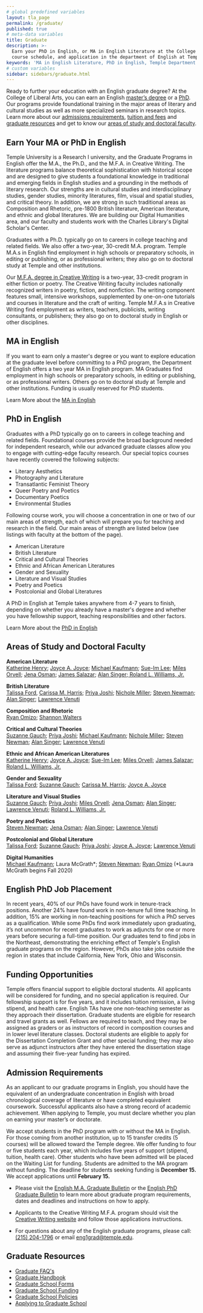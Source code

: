 ```yaml
---
# global predefined variables
layout: tla_page
permalink: /graduate/
published: true
# meta-data variables
title: Graduate
description: >-
  Earn your PhD in English, or MA in English Literature at the College of Liberal Arts. Learn more about our requirements,
  course schedule, and application in the department of English at Temple University.
keywords: 'MA in English Literature, PhD in English, Temple Department of English'
# custom variables
sidebar: sidebars/graduate.html
---
```

Ready to further your education with an English graduate degree? At the College of Liberal Arts, you can earn an English [master’s degree](#ma-in-english) or a [PhD](#phd-in-english). Our programs provide foundational training in the major areas of literary and cultural studies as well as more specialized seminars in research topics. Learn more about our [admissions requirements](#admission-requirements), [tuition and fees](#temple-tuition-and-fees) and [graduate resources](#graduate-resources) and get to know our [areas of study and doctoral faculty](#areas-of-study-and-doctoral-faculty).

## Earn Your MA or PhD in English
Temple University is a Research I university, and the Graduate Programs in English offer the M.A., the Ph.D., and the M.F.A. in Creative Writing.  The literature programs balance theoretical sophistication with historical scope and are designed to give students a foundational knowledge in traditional and emerging fields in English studies and a grounding in the methods of literary research.  Our strengths are in cultural studies and interdisciplinary studies, gender studies, minority literatures, film, visual and spatial studies, and critical theory.  In addition, we are strong in such traditional areas as Composition and Rhetoric, pre-1800 British literature, American literature, and ethnic and global literatures.  We are building our Digital Humanities area, and our faculty and students work with the Charles Library's Digital Scholar's Center.  

Graduates with a Ph.D. typically go on to careers in college teaching and related fields.  We also offer a two-year, 30-credit M.A. program. Temple M.A.s in English find employment in high schools or preparatory schools, in editing or publishing, or as professional writers; they also go on to doctoral study at Temple and other institutions. 

Our [M.F.A. degree in Creative Writing]((http://www.cla.temple.edu/creative-writing/next-stops/)) is a two-year, 33-credit program in either fiction or poetry. The Creative Writing faculty includes nationally recognized writers in poetry, fiction, and nonfiction. The writing component features small, intensive workshops, supplemented by one-on-one tutorials and courses in literature and the craft of writing. Temple M.F.A.s in Creative Writing find employment as writers, teachers, publicists, writing consultants, or publishers; they also go on to doctoral study in English or other disciplines.

## MA in English
If you want to earn only a master's degree or you want to explore education at the graduate level before committing to a PhD program, the Department of English offers a two year MA in English program. MA Graduates find employment in high schools or preparatory schools, in editing or publishing, or as professional writers. Others go on to doctoral study at Temple and other institutions. Funding is usually reserved for PhD students.

Learn More about the [MA in English](http://bulletin.temple.edu/graduate/scd/cla/english-ma/)

## PhD in English
Graduates with a PhD typically go on to careers in college teaching and related fields. Foundational courses provide the broad background needed for independent research, while our advanced graduate classes allow you to engage with cutting-edge faculty research. Our special topics courses have recently covered the following subjects:

- Literary Aesthetics
- Photography and Literature
- Transatlantic Feminist Theory
- Queer Poetry and Poetics
- Documentary Poetics
- Environmental Studies

Following course work, you will choose a concentration in one or two of our main areas of strength, each of which will prepare you for teaching and research in the field. Our main areas of strength are listed below (see listings with faculty at the bottom of the page).

- American Literature
- British Literature
- Critical and Cultural Theories
- Ethnic and African American Literatures
- Gender and Sexuality
- Literature and Visual Studies
- Poetry and Poetics
- Postcolonial and Global Literatures

A PhD in English at Temple takes anywhere from 4-7 years to finish, depending on whether you already have a master's degree and whether you have fellowship support, teaching responsibilities and other factors.

Learn More about the [PhD in English](http://bulletin.temple.edu/graduate/scd/cla/english-phd/)

## Areas of Study and Doctoral Faculty

**American Literature**<br>
[Katherine Henry](https://liberalarts.temple.edu/academics/faculty/henry-katherine); [Joyce A. Joyce](https://liberalarts.temple.edu/academics/faculty/joyce-joyce); [Michael Kaufmann](); [Sue-Im Lee](https://liberalarts.temple.edu/academics/faculty/lee-sue-im); [Miles Orvell](https://liberalarts.temple.edu/academics/faculty/orvell-miles); [Jena Osman](https://liberalarts.temple.edu/academics/faculty/osman-jena); [James Salazar](https://liberalarts.temple.edu/academics/faculty/salazar-james); [Alan Singer](https://liberalarts.temple.edu/academics/faculty/singer-alan);[ Roland L. Williams, Jr.](https://liberalarts.temple.edu/academics/faculty/williams-roland)

**British Literature**<br>
[Talissa Ford](https://liberalarts.temple.edu/academics/faculty/ford-talissa), [Carissa M. Harris](https://liberalarts.temple.edu/academics/faculty/harris-carissa); [Priya Joshi](https://liberalarts.temple.edu/academics/faculty/joshi-priya); [Nichole Miller](https://liberalarts.temple.edu/academics/faculty/miller-nichole); [Steven Newman](); [Alan Singer](https://liberalarts.temple.edu/academics/faculty/singer-alan); [Lawrence Venuti](https://liberalarts.temple.edu/academics/faculty/venuti-lawrence) 

**Composition and Rhetoric**<br>
[Ryan Omizo](https://liberalarts.temple.edu/academics/faculty/omizo-ryan); [Shannon Walters](https://liberalarts.temple.edu/academics/faculty/walters-shannon)

**Critical and Cultural Theories**<br>
[Suzanne Gauch](https://liberalarts.temple.edu/academics/faculty/gauch-suzanne); [Priya Joshi](https://liberalarts.temple.edu/academics/faculty/joshi-priya); [Michael Kaufmann](); [Nichole Miller](https://liberalarts.temple.edu/academics/faculty/miller-nichole); [Steven Newman](http://liberalarts.temple.edu/academics/faculty/newman-steve); [Alan Singer](https://liberalarts.temple.edu/academics/faculty/singer-alan); [Lawrence Venuti](https://liberalarts.temple.edu/academics/faculty/venuti-lawrence)

**Ethnic and African American Literatures**<br>
[Katherine Henry](https://liberalarts.temple.edu/academics/faculty/henry-katherine); [Joyce A. Joyce](https://liberalarts.temple.edu/academics/faculty/joyce-joyce); [Sue-Im Lee](https://liberalarts.temple.edu/academics/faculty/lee-sue-im); [Miles Orvell](https://liberalarts.temple.edu/academics/faculty/orvell-miles); [James Salazar](https://liberalarts.temple.edu/academics/faculty/salazar-james); [Roland L. Williams, Jr.](https://liberalarts.temple.edu/academics/faculty/williams-roland)

**Gender and Sexuality**<br>
[Talissa Ford](https://liberalarts.temple.edu/academics/faculty/ford-talissa); [Suzanne Gauch](https://liberalarts.temple.edu/academics/faculty/gauch-suzanne); [Carissa M. Harris](https://liberalarts.temple.edu/academics/faculty/harris-carissa); [Joyce A. Joyce](https://liberalarts.temple.edu/academics/faculty/joyce-joyce)

**Literature and Visual Studies**<br>
[Suzanne Gauch](https://liberalarts.temple.edu/academics/faculty/gauch-suzanne); [Priya Joshi](https://liberalarts.temple.edu/academics/faculty/joshi-priya); [Miles Orvell](https://liberalarts.temple.edu/academics/faculty/orvell-miles); [Jena Osman](https://liberalarts.temple.edu/academics/faculty/osman-jena); [Alan Singer](https://liberalarts.temple.edu/academics/faculty/singer-alan); [Lawrence Venuti](https://liberalarts.temple.edu/academics/faculty/venuti-lawrence); [Roland L. Williams, Jr.](https://liberalarts.temple.edu/academics/faculty/williams-roland) 

**Poetry and Poetics**<br>
[Steven Newman](http://liberalarts.temple.edu/academics/faculty/newman-steve); [Jena Osman](https://liberalarts.temple.edu/academics/faculty/osman-jena); [Alan Singer](https://liberalarts.temple.edu/academics/faculty/singer-alan); [Lawrence Venuti](https://liberalarts.temple.edu/academics/faculty/venuti-lawrence)

**Postcolonial and Global Literature**<br>
[Talissa Ford](https://liberalarts.temple.edu/academics/faculty/ford-talissa); [Suzanne Gauch](https://liberalarts.temple.edu/academics/faculty/gauch-suzanne); [Priya Joshi](https://liberalarts.temple.edu/academics/faculty/joshi-priya); [Joyce A. Joyce](https://liberalarts.temple.edu/academics/faculty/joyce-joyce); [Lawrence Venuti](https://liberalarts.temple.edu/academics/faculty/venuti-lawrence)

**Digital Humanities**<br>
[Michael Kaufmann](); Laura McGrath*; [Steven Newman](); [Ryan Omizo](https://liberalarts.temple.edu/academics/faculty/omizo-ryan) (\*Laura McGrath begins Fall 2020)

## English PhD Job Placement
In recent years, 40% of our PhDs have found work in tenure-track positions. Another 24% have found work in non-tenure full time teaching. In addition, 15% are working in non-teaching positions for which a PhD serves as a qualification. While some PhDs find work immediately upon graduating, it’s not uncommon for recent graduates to work as adjuncts for one or more years before securing a full-time position. Our graduates tend to find jobs in the Northeast, demonstrating the enriching effect of Temple's English graduate programs on the region. However, PhDs also take jobs outside the region in states that include California, New York, Ohio and Wisconsin.

## Funding Opportunities
Temple offers financial support to eligible doctoral students. All applicants will be considered for funding, and no special application is required. Our fellowship support is for five years, and it includes tuition remission, a living stipend, and health care. English TAs have one non-teaching semester as they approach their dissertation. Graduate students are eligible for research and travel grants as well. Fellows are required to teach, and they may be assigned as graders or as instructors of record in composition courses and in lower level literature classes. Doctoral students are eligible to apply for the Dissertation Completion Grant and other special funding; they may also serve as adjunct instructors after they have entered the dissertation stage and assuming their five-year funding has expired.

## Admission Requirements
As an applicant to our graduate programs in English, you should have the equivalent of an undergraduate concentration in English with broad chronological coverage of literature or have completed equivalent coursework. Successful applicants also have a strong record of academic achievement. When applying to Temple, you must declare whether you plan on earning your master’s or doctorate.

We accept students in the PhD program with or without the MA in English. For those coming from another institution, up to 15 transfer credits (5 courses) will be allowed toward the Temple degree. We offer funding to four or five students each year, which includes five years of support (stipend, tuition, health care). Other students who have been admitted will be placed on the Waiting List for funding. Students are admitted to the MA program without funding. The deadline for students seeking funding is **December 15.** We accept applications until **February 15.**

- Please visit the [English M.A. Graduate Bulletin](http://bulletin.temple.edu/graduate/scd/cla/english-ma/#admissiontext) or the [English PhD Graduate Bulletin](http://bulletin.temple.edu/graduate/scd/cla/english-phd/) to learn more about graduate program requirements, dates and deadlines and instructions on how to apply.

- Applicants to the Creative Writing M.F.A. program should visit the [Creative Writing website](http://www.cla.temple.edu/creative-writing/next-stops/) and follow those applications instructions.

- For questions about any of the English graduate programs, please call: [(215) 204-1796](tel:2152041796) or email [eng1grad@temple.edu](mailto:eng1grad@temple.edu).  

## Graduate Resources
- [Graduate FAQ's](https://liberalarts.temple.edu/sites/liberalarts/files/English-.FAQs_.final_.pdf)
- [Graduate Handbook](http://www.temple.edu/grad/policies/gradpolicies.htm)
- [Graduate School Forms](http://www.temple.edu/grad/forms/index.htm)
- [Graduate School Funding](http://www.temple.edu/grad/finances/index.htm)
- [Graduate School Policies](http://www.temple.edu/grad/policies/index.htm)
- [Applying to Graduate School](http://www.temple.edu/grad/admissions/howtoapply.htm)
